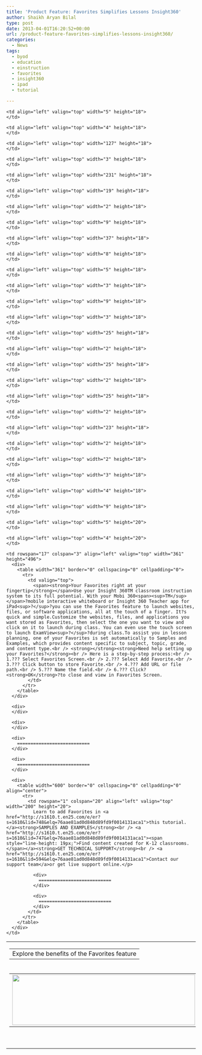 ```yaml
---
title: 'Product Feature: Favorites Simplifies Lessons Insight360'
author: Shaikh Aryan Bilal
type: post
date: 2013-04-01T16:20:52+00:00
url: /product-feature-favorites-simplifies-lessons-insight360/
categories:
  - News
tags:
  - byod
  - education
  - einstruction
  - favorites
  - insight360
  - ipad
  - tutorial

---
```

<table width="600" border="0" cellspacing="0" cellpadding="0" align="center">
  <tr>
    <td rowspan="1" colspan="27" align="left" valign="top" width="600" height="31">
      <div>
        <table width="595" border="0" cellspacing="0" cellpadding="0">
          <tr>
            <td valign="top">
              <span>Explore the benefits of the Favorites feature</span>
            </td>
          </tr>
        </table>
      </div>
    </td>
  </tr>
  
  <tr>
    <td rowspan="1" colspan="27" align="left" valign="top" width="600" height="165">
      <div>
        <div>
          <table width="600" border="0" cellspacing="0" cellpadding="0">
            <tr>
              <td valign="top">
                <img loading="lazy" src="http://img.en25.com/EloquaImages/clients/eInstructionCorporation/%7B3ce21f2d-7470-4e4d-a1b3-c149147cf9ae%7D_2013-i360-autoresponder-header.jpg" alt="" width="486" height="134" />
              </td>
            </tr>
          </table>
        </div>
      </div>
    </td>
  </tr>
  
  <tr>
    <td align="left" valign="top" width="11" height="18">
    </td>
    
    <td align="left" valign="top" width="5" height="18">
    </td>
    
    <td align="left" valign="top" width="4" height="18">
    </td>
    
    <td align="left" valign="top" width="127" height="18">
    </td>
    
    <td align="left" valign="top" width="3" height="18">
    </td>
    
    <td align="left" valign="top" width="231" height="18">
    </td>
    
    <td align="left" valign="top" width="19" height="18">
    </td>
    
    <td align="left" valign="top" width="2" height="18">
    </td>
    
    <td align="left" valign="top" width="9" height="18">
    </td>
    
    <td align="left" valign="top" width="37" height="18">
    </td>
    
    <td align="left" valign="top" width="8" height="18">
    </td>
    
    <td align="left" valign="top" width="5" height="18">
    </td>
    
    <td align="left" valign="top" width="3" height="18">
    </td>
    
    <td align="left" valign="top" width="9" height="18">
    </td>
    
    <td align="left" valign="top" width="3" height="18">
    </td>
    
    <td align="left" valign="top" width="25" height="18">
    </td>
    
    <td align="left" valign="top" width="2" height="18">
    </td>
    
    <td align="left" valign="top" width="25" height="18">
    </td>
    
    <td align="left" valign="top" width="2" height="18">
    </td>
    
    <td align="left" valign="top" width="25" height="18">
    </td>
    
    <td align="left" valign="top" width="2" height="18">
    </td>
    
    <td align="left" valign="top" width="23" height="18">
    </td>
    
    <td align="left" valign="top" width="2" height="18">
    </td>
    
    <td align="left" valign="top" width="2" height="18">
    </td>
    
    <td align="left" valign="top" width="3" height="18">
    </td>
    
    <td align="left" valign="top" width="4" height="18">
    </td>
    
    <td align="left" valign="top" width="9" height="18">
    </td>
  </tr>
  
  <tr>
    <td align="left" valign="top" width="11" height="20">
    </td>
    
    <td align="left" valign="top" width="5" height="20">
    </td>
    
    <td align="left" valign="top" width="4" height="20">
    </td>
    
    <td rowspan="17" colspan="3" align="left" valign="top" width="361" height="496">
      <div>
        <table width="361" border="0" cellspacing="0" cellpadding="0">
          <tr>
            <td valign="top">
              <span><strong>Your Favorites right at your fingertip</strong></span>Use your Insight 360TM classroom instruction system to its full potential. With your Mobi 360<span><sup>TM</sup></span>?mobile interactive whiteboard or Insight 360 Teacher app for iPad<sup>?</sup>?you can use the Favorites feature to launch websites, files, or software applications, all at the touch of a finger. It?s quick and simple.Customize the websites, files, and applications you want stored as Favorites, then select the one you want to view and click on it to launch during class. You can even use the touch screen to launch ExamView<sup>?</sup>?during class.To assist you in lesson planning, one of your Favorites is set automatically to Samples and Examples, which provides content specific to subject, topic, grade, and content type.<br /> <strong></strong><strong>Need help setting up your Favorites?</strong><br /> Here is a step-by-step process:<br /> 1.??? Select Favorites Screen.<br /> 2.??? Select Add Favorite.<br /> 3.??? Click button to store Favorite.<br /> 4.??? Add URL or file path.<br /> 5.??? Name the field.<br /> 6.??? Click?<strong>OK</strong>?to close and view in Favorites Screen.
            </td>
          </tr>
        </table>
      </div>
      
      <div>
      </div>
      
      <div>
      </div>
      
      <div>
        ===========================
      </div>
      
      <div>
        ===========================
      </div>
      
      <div>
        <table width="600" border="0" cellspacing="0" cellpadding="0" align="center">
          <tr>
            <td rowspan="1" colspan="20" align="left" valign="top" width="200" height="20">
              Learn to add Favorites in <a href="http://s1610.t.en25.com/e/er?s=1610&lid=748&elq=76aae81ad0d848d89fd9f0014131aca1">this tutorial.</a><strong>SAMPLES AND EXAMPLES</strong><br /> <a href="http://s1610.t.en25.com/e/er?s=1610&lid=747&elq=76aae81ad0d848d89fd9f0014131aca1"><span style="line-height: 19px;">Find content created for K-12 classrooms.</span></a><strong>GET TECHNICAL SUPPORT</strong><br /> <a href="http://s1610.t.en25.com/e/er?s=1610&lid=594&elq=76aae81ad0d848d89fd9f0014131aca1">Contact our support team</a>or get live support online.</p> 
              
              <div>
                ===========================
              </div>
              
              <div>
                ===========================
              </div>
            </td>
          </tr>
        </table>
      </div>
    </td>
  </tr>
</table>